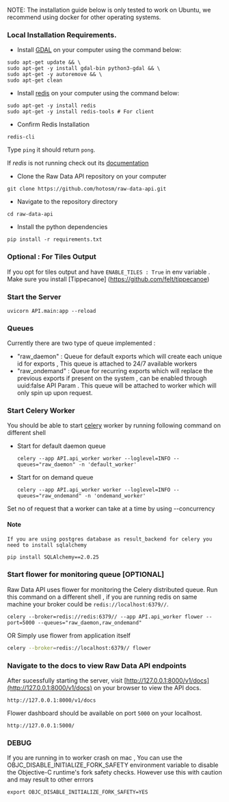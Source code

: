 NOTE: The installation guide below is only tested to work on Ubuntu, we recommend using docker for other operating systems.

### Local Installation Requirements.

- Install [GDAL](https://gdal.org/index.html) on your computer using the command below:

```
sudo apt-get update && \
sudo apt-get -y install gdal-bin python3-gdal && \
sudo apt-get -y autoremove && \
sudo apt-get clean

```

- Install [redis](https://redis.io/docs/getting-started/installation/) on your computer using the command below:

```
sudo apt-get -y install redis
sudo apt-get -y install redis-tools # For client
```

- Confirm Redis Installation

```
redis-cli
```

Type `ping` it should return `pong`.

If _redis_ is not running check out its [documentation](https://redis.io/docs/getting-started/)

- Clone the Raw Data API repository on your computer

```
git clone https://github.com/hotosm/raw-data-api.git
```

- Navigate to the repository directory

```
cd raw-data-api
```

- Install the python dependencies

```
pip install -r requirements.txt
```

### Optional : For Tiles Output
If you opt for tiles output and have ```ENABLE_TILES : True``` in env variable . Make sure you install [Tippecanoe] (https://github.com/felt/tippecanoe)

### Start the Server

```
uvicorn API.main:app --reload
```

### Queues 

Currently there are two type of queue implemented : 
- "raw_daemon" : Queue for default exports which will create each unique id for exports  , This queue is attached to 24/7 available workers 
- "raw_ondemand" : Queue for recurring exports which will replace the previous exports if present on the system , can be enabled through uuid:false API Param . This queue will be attached to worker which will only spin up upon request. 

### Start Celery Worker

You should be able to start [celery](https://docs.celeryq.dev/en/stable/getting-started/first-steps-with-celery.html#running-the-celery-worker-server) worker by running following command on different shell

- Start for default daemon queue 
  ```
  celery --app API.api_worker worker --loglevel=INFO --queues="raw_daemon" -n 'default_worker'
  ```
- Start for on demand queue 
  ```
  celery --app API.api_worker worker --loglevel=INFO --queues="raw_ondemand" -n 'ondemand_worker'
  ```

Set no of request that a worker can take at a time by using --concurrency 

#### Note
`If you are using postgres database as result_backend for celery you need to install sqlalchemy`
```bash
pip install SQLAlchemy==2.0.25
```
### Start flower for monitoring queue [OPTIONAL]

Raw Data API uses flower for monitoring the Celery distributed queue. Run this command on a different shell , if you are running redis on same machine your broker could be `redis://localhost:6379//`.

```
celery --broker=redis://redis:6379// --app API.api_worker flower --port=5000 --queues="raw_daemon,raw_ondemand"
```

OR Simply use flower from application itself

```bash
celery --broker=redis://localhost:6379// flower
```

### Navigate to the docs to view Raw Data API endpoints

After sucessfully starting the server, visit [http://127.0.0.1:8000/v1/docs](http://127.0.0.1:8000/v1/docs) on your browser to view the API docs.

```
http://127.0.0.1:8000/v1/docs
```

Flower dashboard should be available on port `5000` on your localhost.

```
http://127.0.0.1:5000/
```



### DEBUG

If you are running in to worker crash on mac , You can use  the OBJC_DISABLE_INITIALIZE_FORK_SAFETY environment variable to disable the Objective-C runtime's fork safety checks. However use this with caution and may result to other errrors 
```
export OBJC_DISABLE_INITIALIZE_FORK_SAFETY=YES
```